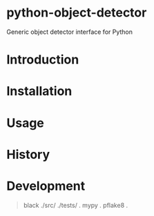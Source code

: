# python-object-detector
Generic object detector interface for Python

# Introduction
# Installation
# Usage
# History

# Development
> black ./src/ ./tests/ .
mypy .
pflake8 .